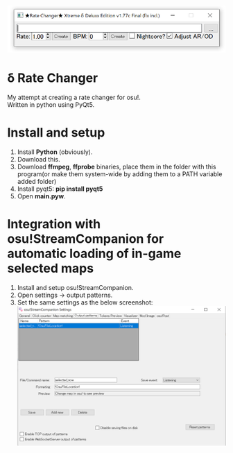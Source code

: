 ![](screenshot.png?raw=true)
# δ Rate Changer  
My attempt at creating a rate changer for osu!.  
Written in python using PyQt5.  

# Install and setup  
1. Install <b>Python</b> (obviously).  
2. Download this.  
3. Download <b>ffmpeg</b>, <b>ffprobe</b> binaries, place them in the folder with this program(or make them system-wide by adding them to a PATH variable added folder)  
4. Install pyqt5: <b>pip install pyqt5</b>  
5. Open <b>main.pyw</b>.  

# Integration with osu!StreamCompanion for automatic loading of in-game selected maps
1. Install and setup osu!StreamCompanion.
2. Open settings → output patterns.
3. Set the same settings as the below screenshot:
![](screenshot2.png?raw=true)
